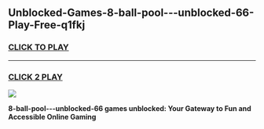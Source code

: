 
## Unblocked-Games-8-ball-pool---unblocked-66-Play-Free-q1fkj
<h3>
<a href="https://premium76.site?title=8-ball-pool---unblocked-66&ref=23A">CLICK TO PLAY</a></h3>
<hr>

<h3>
<a href="https://premium76.site?title=8-ball-pool---unblocked-66&ref=23A">CLICK 2 PLAY</a>
  
</h3>

<a href="https://premium76.site?title=8-ball-pool---unblocked-66&ref=23A"><img src="https://clearcache.store/games.png"></a>


**8-ball-pool---unblocked-66 games unblocked: Your Gateway to Fun and Accessible Online Gaming**

